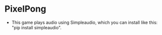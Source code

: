 # PixelPong

- This game plays audio using Simpleaudio, which you can install like this: "pip install simpleaudio".

